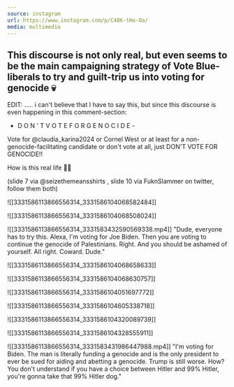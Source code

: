 ```yaml
---
source: instagram
url: https://www.instagram.com/p/C48K-tHo-Oa/
media: multimedia
---
```


## This discourse is not only real, but even seems to be the main campaigning strategy of Vote Blue-liberals to try and guilt-trip us into voting for genocide 💀

EDIT: ..... i can't believe that I have to say this, but since this discourse is even happening in this comment-section: 

- D O N ' T  V O T E  F O R  G E N O C I D E -

Vote for @claudia_karina2024 or Cornel West or at least for a non-genocide-facilitating candidate or don't vote at all, just DON'T VOTE FOR GENOCIDE!! 

How is this real life 😵‍💫

(slide 7 via @seizethemeansshirts , slide 10 via FuknSlammer on twitter, follow them both)

![[3331586113866556314_3331586104068582484]]

![[3331586113866556314_3331586104068508024]]

![[3331586113866556314_3331583432590569338.mp4]]
	"Dude, everyone has to try this.
	Alexa, I'm voting for Joe Biden.
	Then you are voting to continue the genocide of Palestinians.
	Right.
	And you should be ashamed of yourself.
	All right.
	Coward.
	Dude."

![[3331586113866556314_3331586104068658633]]

![[3331586113866556314_3331586104068630757]]

![[3331586113866556314_3331586104051697772]]

![[3331586113866556314_3331586104605338718]]

![[3331586113866556314_3331586104320089739]]

![[3331586113866556314_3331586104328555911]]

![[3331586113866556314_3331583431986447988.mp4]]
	"I'm voting for Biden.
	The man is literally funding a genocide and is the only president to ever be sued for
	aiding and abetting a genocide.
	Trump is still worse.
	How?
	You don't understand if you have a choice between Hitler and 99% Hitler,
	you're gonna take that 99% Hitler dog."
